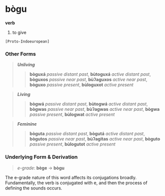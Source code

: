 bògu
====

**verb**

1. to give

`[Proto-Indoeuropean]`

### Other Forms ###

> **_Unliving_**
> > **bòguxá** _passive distant past_, **bùtoguxá** _active distant past_,
> > **bòguxos** _passive near past_, **bùʔaguxos** _active near past_,
> > **bòguxo** _passive present_, **bùloguxot** _active present_

> **_Living_**
> > **bògwá** _passive distant past_, **bùtogwá** _active distant past_,
> > **bògwas** _passive near past_, **bùʔagwas** _active near past_,
> > **bògwa** _passive present_, **bùlogwat** _active present_

> **_Feminine_**
> > **bòguta** _passive distant past_, **bògutá** _active distant past_,
> > **bògutos** _passive near past_, **bùʔagitas** _active near past_,
> > **bòguto** _passive present_, **bùlogutot** _active present_

### Underlying Form & Derivation ###

> _e-grade_: **bège** -> **bògu**

The e-grade nature of this word affects its conjugations broadly. Fundamentally, the verb is conjugated with e, and then the process of defining the sounds occurs.